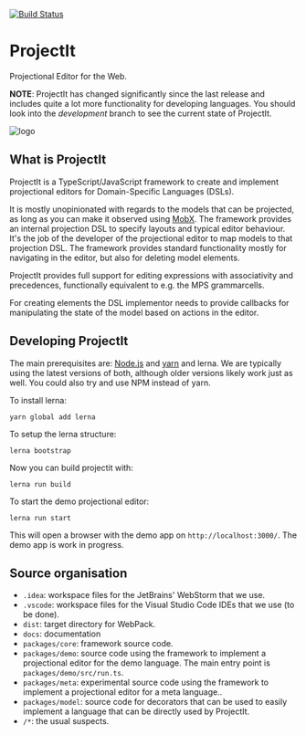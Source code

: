 [![Build Status](https://travis-ci.org/projectit-org/ProjectIt.svg?branch=development)](https://travis-ci.org/projectit-org/ProjectIt)

# ProjectIt
Projectional Editor for the Web.

**NOTE**: ProjectIt has changed significantly since the last release and includes quite a lot more functionality
for developing languages.
You should look into the _development_ branch to see the current state of ProjectIt.

![logo](/public/images/projectit.png)

## What is ProjectIt

ProjectIt is a TypeScript/JavaScript framework to create and implement projectional editors for Domain-Specific Languages (DSLs).

It is mostly unopinionated with regards to the models that can be projected, as long as you can make it observed using [MobX](https://mobx.js.org/).
The framework provides an internal projection DSL to specify layouts and typical editor behaviour.
It's the job of the developer of the projectional editor to map models to that projection DSL.
The framework provides standard functionality mostly for navigating in the editor, but also for deleting model elements.

ProjectIt provides full support for editing expressions with associativity and precedences, functionally equivalent to e.g. the MPS grammarcells.

For creating elements  the DSL implementor needs to 
provide callbacks for manipulating the state of the model based on actions in the editor.

## Developing ProjectIt

The main prerequisites are: [Node.js](https://nodejs.org/) and [yarn](https://yarnpkg.com/) and lerna.
We are typically using the latest versions of both, although older versions likely work just as well.
You could also try and use NPM instead of yarn.

To install lerna:

    yarn global add lerna

To setup the lerna structure:

    lerna bootstrap
    
Now you can build projectit with:

    lerna run build

To start the demo projectional editor:

    lerna run start
    
This will open a browser with the demo app on `http://localhost:3000/`.
The demo app is work in progress.

## Source organisation

* `.idea`: workspace files for the JetBrains' WebStorm that we use.
* `.vscode`: workspace files for the Visual Studio Code IDEs that we use (to be done).
* `dist`: target directory for WebPack.
* `docs`: documentation
* `packages/core`: framework source code.
* `packages/demo`: source code using the framework to implement a projectional editor for the demo language.
    The main entry point is `packages/demo/src/run.ts`.
* `packages/meta`: experimental source code using the framework to implement a projectional editor for a meta language..
* `packages/model`: source code for decorators that can be used to easily implement a language that can be directly used by ProjectIt.
* `/*`: the usual suspects.

